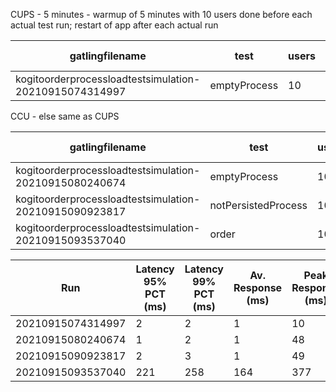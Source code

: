 CUPS - 5 minutes - warmup of 5 minutes with 10 users done before each actual test run; restart of app after each actual run

| gatlingfilename |	test | users | throughput users/second |
|----|----|----|----|
|kogitoorderprocessloadtestsimulation-20210915074314997|emptyProcess|10|10|


CCU - else same as CUPS

| gatlingfilename |	test | users | throughput users/second |
|----|----|----|----|		
|kogitoorderprocessloadtestsimulation-20210915080240674|emptyProcess|10|9376|
|kogitoorderprocessloadtestsimulation-20210915090923817|notPersistedProcess|10|7473|
|kogitoorderprocessloadtestsimulation-20210915093537040|order|10|60|  

| Run | Latency 95% PCT (ms) | Latency 99% PCT (ms) | Av. Response (ms) | Peak Response (ms) | Error Rate (%)  | Throughput (transactions / s - TPS) | Runtime memory (MiB / pod) | CPU Usage (m / pod) | Runtime startup (ms) |   
|----|----|----|----|----|----|----|----|----|----|
|20210915074314997|2|2|1|10|0|10| | | |
|20210915080240674|1|2|1|48|0|9376| | | |
|20210915090923817|2|3|1|49|0|7473| | | |
|20210915093537040|221|258|164|377|0|60| | | |
